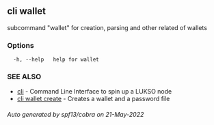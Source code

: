 ## cli wallet

subcommand "wallet" for creation, parsing and other related of wallets

### Options

```
  -h, --help   help for wallet
```

### SEE ALSO

* [cli](cli.md)	 - Command Line Interface to spin up a LUKSO node
* [cli wallet create](cli_wallet_create.md)	 - Creates a wallet and a password file 

###### Auto generated by spf13/cobra on 21-May-2022
